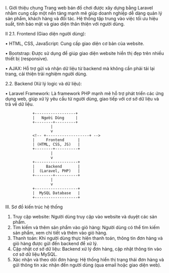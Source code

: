 I. Giới thiệu chung
Trang web bán đồ chơi được xây dựng bằng Laravel nhằm cung cấp một nền tảng mạnh mẽ giúp doanh nghiệp dễ dàng quản lý sản phẩm, khách hàng và đối tác. Hệ thống tập trung vào việc tối ưu hiệu suất, tính bảo mật và giao diện thân thiện với người dùng.

II
2.1. Frontend (Giao diện người dùng):

• HTML, CSS, JavaScript: Cung cấp giao diện cơ bản của website.

• Bootstrap: Được sử dụng để giúp giao diện website hiển thị đẹp trên nhiều
thiết bị (responsive).

• AJAX: Hỗ trợ gửi và nhận dữ liệu từ backend mà không cần phải tải lại
trang, cải thiện trải nghiệm người dùng.

2.2. Backend (Xử lý logic và dữ liệu):

• Laravel Framework: Là framework PHP mạnh mẽ hỗ trợ phát triển các
ứng dụng web, giúp xử lý yêu cầu từ người dùng, giao tiếp với cơ sở dữ liệu
và trả về dữ liệu.


                +------------------+
                |   Người Dùng     |
                +--------+---------+
                        |
                        v
                <!-- +-------------------+ -->
                |     Frontend      |
                | (HTML, CSS, JS)   |
                +--------+----------+
                        |
                        v
                +-------------------+
                |     Backend       |
                |  (Laravel, PHP)   |
                +--------+----------+
                        |
                        v
                +-------------------+
                |  MySQL Database   |
                +-------------------+

III. Sơ đồ kiến trúc hệ thống

1. Truy cập website: Người dùng truy cập vào website và duyệt các sản phẩm.
2. Tìm kiếm và thêm sản phẩm vào giỏ hàng: Người dùng có thể tìm kiếm sản
phẩm, xem chi tiết và thêm vào giỏ hàng.
3. Thanh toán: Khi người dùng thực hiện thanh toán, thông tin đơn hàng và giỏ
hàng được gửi đến backend để xử lý.
4. Cập nhật cơ sở dữ liệu: Backend xử lý đơn hàng, cập nhật thông tin vào cơ
sở dữ liệu MySQL.
5. Xác nhận và theo dõi đơn hàng: Hệ thống hiển thị trạng thái đơn hàng và
gửi thông tin xác nhận đến người dùng (qua email hoặc giao diện web).
